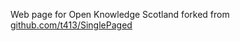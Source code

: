 Web page for Open Knowledge Scotland forked from
[github.com/t413/SinglePaged](https://github.com/t413/SinglePaged)
